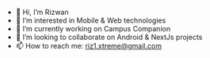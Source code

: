 - 👋 Hi, I’m Rizwan
- 👀 I’m interested in Mobile & Web technologies 
- 🌱 I’m currently working on Campus Companion
- 💞️ I’m looking to collaborate on Android & NextJs projects 
- 📫 How to reach me: riz1.xtreme@gmail.com

<!---
xtremist96/xtremist96 is a ✨ special ✨ repository because its `README.md` (this file) appears on your GitHub profile.
You can click the Preview link to take a look at your changes.
--->
